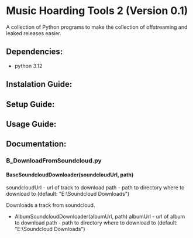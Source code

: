 # Music Hoarding Tools 2 (Version 0.1)

A collection of Python programs to make the collection of offstreaming and leaked releases easier.

## Dependencies:
- python 3.12
## Instalation Guide:

## Setup Guide:

## Usage Guide:
## Documentation:
### B_DownloadFromSoundcloud.py
#### BaseSoundcloudDownloader(soundcloudUrl, path)
soundcloudUrl - url of track to download
path - path to directory where to download to (default: "E:\Soundcloud Downloads")

Downloads a track from soundcloud.

- AlbumSoundcloudDownloader(albumUrl, path)
albumUrl - url of album to download
path - path to directory where to download to (default: "E:\Soundcloud Downloads")
